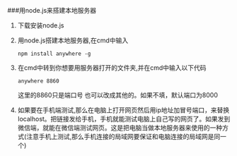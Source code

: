 ###用node.js来搭建本地服务器
1. 下载安装node.js
2. 用node.js搭建本地服务器,在cmd中输入
	
	`npm install anywhere -g`

3. 在cmd中转到你想要用服务器打开的文件夹,并在cmd中输入以下代码
	
	`anywhere 8860`

	这里的8860只是端口号 也可以改成其他的。如果不填，默认端口为8000

4. 如果要在手机端测试,那么在电脑上打开网页然后用ip地址加冒号端口，来替换localhost。把链接发给手机，手机就能测试电脑上自己写的网页了。如果发到微信端，就能在微信端测试网页。这是把电脑当做本地服务器来使用的一种方式(注意手机上测试,那么手机连接的局域网要保证和电脑连接的局域网是同一个)
	